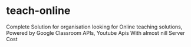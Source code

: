 # teach-online
Complete Solution for organisation looking for Online teaching solutions, Powered by Google Classroom APIs, Youtube Apis With almost nill Server Cost
